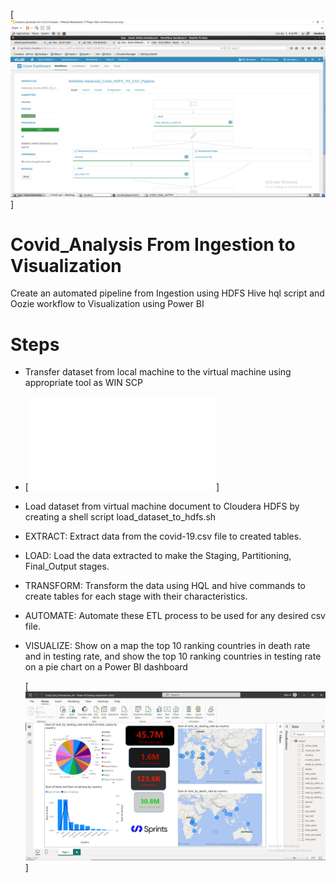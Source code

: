 [![img Titl](/scripts/Advanced_Oozie_workflow/Advanced_HDFS_Workflow_Pipeline_with_Success.png)]

# Covid_Analysis From Ingestion to Visualization
Create an automated pipeline from Ingestion using HDFS Hive hql script and Oozie workflow to Visualization using Power BI

# Steps

- Transfer dataset from local machine to the virtual machine using appropriate tool as WIN SCP
- [![img Titl](scripts/HDFS/load_dataset_to_hdfs.sh)]
- Load dataset from virtual machine document to Cloudera HDFS by creating a shell script load_dataset_to_hdfs.sh 
- EXTRACT: Extract data from the covid-19.csv file to created tables.
- LOAD: Load the data extracted to make the Staging, Partitioning, Final_Output stages.
- TRANSFORM: Transform the data using HQL and hive commands to create tables for each stage with their characteristics.
- AUTOMATE: Automate these ETL process to be used for any desired csv file.
- VISUALIZE: Show on a map the top 10 ranking countries in death rate and in testing rate, and show the top 10 ranking countries in testing rate on a pie chart on a Power BI dashboard
  
  [![img Titl](/Visualization_PowerBi/Visualization_Outputs.png)]


